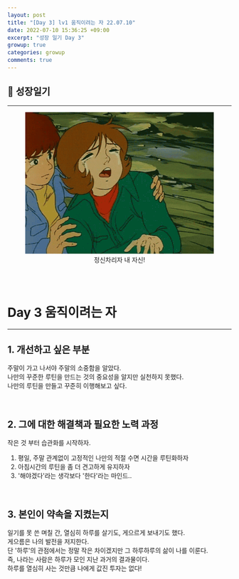 ```yaml
---
layout: post
title: "[Day 3] lv1 움직이려는 자 22.07.10"
date: 2022-07-10 15:36:25 +09:00
excerpt: "성장 일기 Day 3"
growup: true
categories: growup
comments: true
---
```

## 📒 성장일기
---------------------------

<figure>
    <a href="/assets/img/grow/2022-07-10/mental.gif"><img src="/assets/img/grow/2022-07-10/mental.gif"></a>    
    <figcaption style="text-align:center">정신차리자 내 자신!</figcaption>
</figure>

<br>
<br>

# Day 3 움직이려는 자
---
## 1. 개선하고 싶은 부분
주말이 가고 나서야 주말의 소중함을 알았다.  
나만의 꾸준한 루틴을 만드는 것의 중요성을 알지만 실천하지 못했다.  
나만의 루틴을 만들고 꾸준히 이행해보고 싶다.  

<br>

## 2. 그에 대한 해결책과 필요한 노력 과정
작은 것 부터 습관화를 시작하자.  
1. 평일, 주말 관계없이 고정적인 나만의 적절 수면 시간을 루틴화하자  
2. 아침시간의 루틴을 좀 더 견고하게 유지하자  
3. '해야겠다'라는 생각보다 '한다'라는 마인드..  

<br>

## 3. 본인이 약속을 지켰는지
일기를 못 쓴 며칠 간, 열심히 하루를 살기도, 게으르게 보내기도 했다.  
게으름은 나의 발전을 저지한다.  
단 '하루'의 관점에서는 정말 작은 차이겠지만 그 하루하루의 삶이 나를 이룬다.  
즉, 나라는 사람은 하루가 모인 지난 과거의 결과물이다.  
하루를 열심히 사는 것만큼 나에게 값진 투자는 없다!  




<br>
<br>
<br>

[jekyll-docs]: https://jekyllrb.com/docs/home
[jekyll-gh]:   https://github.com/jekyll/jekyll
[jekyll-talk]: https://talk.jekyllrb.com/
